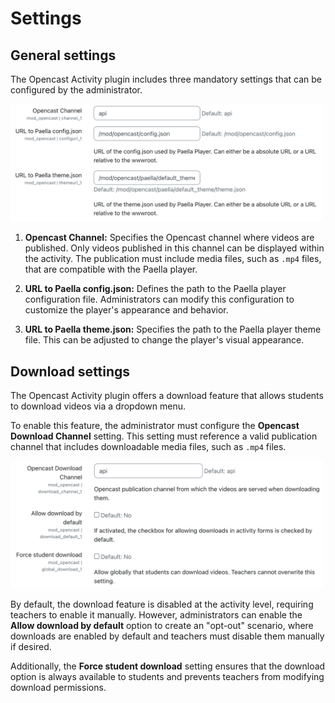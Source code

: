 # Settings

## General settings

The Opencast Activity plugin includes three mandatory settings that can be configured by the administrator.

<img src="https://raw.githubusercontent.com/Opencast-Moodle/documentation/main/docs/img/mod/settings_part_1.png" width="500">


1. **Opencast Channel:** Specifies the Opencast channel where videos are published. Only videos published in this channel can be displayed within the activity. The publication must include media files, such as `.mp4` files, that are compatible with the Paella player.


2. **URL to Paella config.json:** Defines the path to the Paella player configuration file. Administrators can modify this configuration to customize the player's appearance and behavior.


3. **URL to Paella theme.json:** Specifies the path to the Paella player theme file. This can be adjusted to change the player's visual appearance.


## Download settings

The Opencast Activity plugin offers a download feature that allows students to download videos via a dropdown menu.

To enable this feature, the administrator must configure the **Opencast Download Channel** setting. This setting must reference a valid publication channel that includes downloadable media files, such as `.mp4` files.

<img src="https://raw.githubusercontent.com/Opencast-Moodle/documentation/main/docs/img/mod/settings_part_2.png" width="500">


By default, the download feature is disabled at the activity level, requiring teachers to enable it manually. However, administrators can enable the **Allow download by default** option to create an "opt-out" scenario, where downloads are enabled by default and teachers must disable them manually if desired.

Additionally, the **Force student download** setting ensures that the download option is always available to students and prevents teachers from modifying download permissions.
